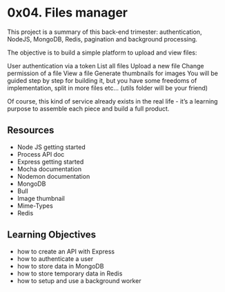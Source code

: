 # 0x04. Files manager

This project is a summary of this back-end trimester: authentication, NodeJS, MongoDB, Redis, pagination and background processing.

The objective is to build a simple platform to upload and view files:

User authentication via a token
List all files
Upload a new file
Change permission of a file
View a file
Generate thumbnails for images
You will be guided step by step for building it, but you have some freedoms of implementation, split in more files etc… (utils folder will be your friend)

Of course, this kind of service already exists in the real life - it’s a learning purpose to assemble each piece and build a full product.

## Resources
+ Node JS getting started
+ Process API doc
+ Express getting started
+ Mocha documentation
+ Nodemon documentation
+ MongoDB
+ Bull
+ Image thumbnail
+ Mime-Types
+ Redis

## Learning Objectives
+ how to create an API with Express
+ how to authenticate a user
+ how to store data in MongoDB
+ how to store temporary data in Redis
+ how to setup and use a background worker